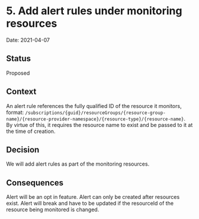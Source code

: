 # 5. Add alert rules under monitoring resources

Date: 2021-04-07

## Status

Proposed

## Context

An alert rule references the fully qualified ID of the resource it monitors, format: `/subscriptions/{guid}/resourceGroups/{resource-group-name}/{resource-provider-namespace}/{resource-type}/{resource-name}`.
By virtue of this, it requires the resource name to exist and be passed to it at the time of creation.

## Decision

We will add alert rules as part of the monitoring resources.


## Consequences

Alert will be an opt in feature.
Alert can only be created after resources exist.
Alert will break and have to be updated if the resourceId of the resource being monitored is changed.
